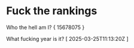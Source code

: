 # Fuck the rankings

Who the hell am I?
{ 15678075 }

What fucking year is it?
[ 2025-03-25T11:13:20Z ]
